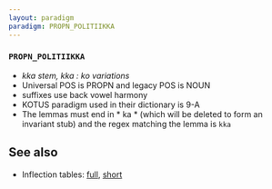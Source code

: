 ```yaml
---
layout: paradigm
paradigm: PROPN_POLITIIKKA
---
```

### ` PROPN_POLITIIKKA `

* _kka stem, kka : ko variations_
* Universal POS is PROPN and legacy POS is NOUN
* suffixes use back vowel harmony
* KOTUS paradigm used in their dictionary is 9-A
* The lemmas must end in * ka * (which will be deleted to form an invariant stub) and the regex matching the lemma is ` kka `

## See also

* Inflection tables: [full](gen/P/Politiikka.html), [short](gen/P/Politiikka_wikt.html)

